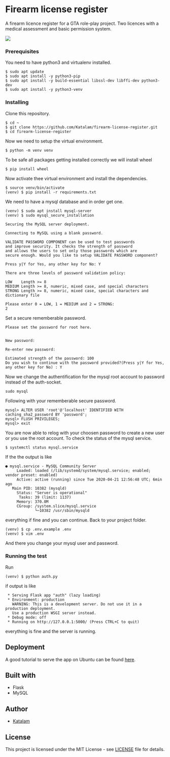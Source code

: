 # Firearm license register

A firearm licence register for a GTA role-play project. Two licences with a medical assessment and basic permission system.

![](https://file.citylossantos.com/showcase.png)

### Prerequisites

You need to have python3 and virtualenv installed.
```
$ sudo apt update
$ sudo apt install -y python3-pip
$ sudo apt install -y build-essential libssl-dev libffi-dev python3-dev
$ sudo apt install -y python3-venv
```

### Installing

Clone this repository.
```
$ cd ~
$ git clone https://github.com/Katalam/firearm-license-register.git
$ cd firearm-license-register
```
Now we need to setup the virtual environment.
```
$ python -m venv venv
```
To be safe all packages getting installed correctly we will install wheel
```
$ pip install wheel
```
Now activate thee virtual environment and install the dependencies.
```
$ source venv/bin/activate
(venv) $ pip install -r requirements.txt
```
We need to have a mysql database and in order get one.
```
(venv) $ sudo apt install mysql-server
(venv) $ sudo mysql_secure_installation
```
```
Securing the MySQL server deployment.

Connecting to MySQL using a blank password.

VALIDATE PASSWORD COMPONENT can be used to test passwords
and improve security. It checks the strength of password
and allows the users to set only those passwords which are
secure enough. Would you like to setup VALIDATE PASSWORD component?

Press y|Y for Yes, any other key for No: Y

There are three levels of password validation policy:

LOW    Length >= 8
MEDIUM Length >= 8, numeric, mixed case, and special characters
STRONG Length >= 8, numeric, mixed case, special characters and dictionary file

Please enter 0 = LOW, 1 = MEDIUM and 2 = STRONG:
2
```
Set a secure rememberable password.
```
Please set the password for root here.


New password:

Re-enter new password:
```
```
Estimated strength of the password: 100
Do you wish to continue with the password provided?(Press y|Y for Yes, any other key for No) : Y
```
Now we change the authentification for the mysql root account to password instead of the auth-socket.
```
sudo mysql
```
Following with your rememberable secure password.
```
mysql> ALTER USER 'root'@'localhost' IDENTIFIED WITH caching_sha2_password BY 'password';
mysql> FLUSH PRIVILEGES;
mysql> exit
```
You are now able to relog with your choosen password to create a new user or you use the root account. To check the status of the mysql service.
```
$ systemctl status mysql.service
```
If the the output is like
```
● mysql.service - MySQL Community Server
     Loaded: loaded (/lib/systemd/system/mysql.service; enabled; vendor preset: enabled)
     Active: active (running) since Tue 2020-04-21 12:56:48 UTC; 6min ago
   Main PID: 10382 (mysqld)
     Status: "Server is operational"
      Tasks: 39 (limit: 1137)
     Memory: 370.0M
     CGroup: /system.slice/mysql.service
             └─10382 /usr/sbin/mysqld
```
everything if fine and you can continue.
Back to your project folder.
```
(venv) $ cp .env.example .env
(venv) $ vim .env
```
And there you change your mysql user and password.

### Running the test
Run
```
(venv) $ python auth.py
```
if output is like
```
 * Serving Flask app "auth" (lazy loading)
 * Environment: production
   WARNING: This is a development server. Do not use it in a production deployment.
   Use a production WSGI server instead.
 * Debug mode: off
 * Running on http://127.0.0.1:5000/ (Press CTRL+C to quit)
```
everything is fine and the server is running.

## Deployment
A good tutorial to serve the app on Ubuntu can be found [here](https://www.digitalocean.com/community/tutorials/how-to-serve-flask-applications-with-gunicorn-and-nginx-on-ubuntu-18-04).

## Built with

* Flask
* MySQL

## Author

* [Katalam](https://github.com/Katalam)

## License

This project is licensed under the MIT License - see [LICENSE](LICENSE) file for details.
